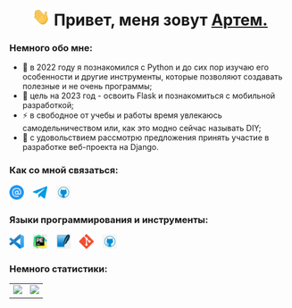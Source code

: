 <h1 align="center"><img src="./images/Hi.gif" width="32" height="32"> Привет, меня зовут <a href="https://t.me/gartemKAF" target="_blank">Артем.</a>

### Немного обо мне:
- 🌱 в 2022 году я познакомился с Python и до сих пор изучаю его особенности и другие инструменты, которые позволяют создавать полезные и не очень программы;
- 🥅 цель на 2023 год - освоить Flask и познакомиться с мобильной разработкой;
- ⚡ в свободное от учебы и работы время увлекаюсь самодельничеством или, как это модно сейчас называть DIY;
- 👯 с удовольствием рассмотрю предложения принять участие в разработке веб-проекта на Django.

### Как со мной связаться:

<a href="mailto:kaf-artem@yandex.ru"><img src="./images/email.png" width="26"></a>
&nbsp;&nbsp;
<a href="https://t.me/ArtemKAF"><img src="./images/telegram.png" width="26"></a>
&nbsp;&nbsp;
<a href="https://github.com/ArtemKAF"><img src="./images/github.png" width="26"></a>

### Языки программирования и инструменты:

<a href="https://code.visualstudio.com/"><img alt="VSCode" width="26px" src="./images/vscode.png"></a>
&nbsp;&nbsp;
<a href="https://www.jetbrains.com/ru-ru/pycharm/"><img alt="PyCharm" width="26px" src="./images/pycharm.png"></a>
&nbsp;&nbsp;
<a href="https://www.sqlite.org/index.html"><img alt="SQLite" width="26px" src="./images/sqlite.png"></a>
&nbsp;&nbsp;
<a href="https://git-scm.com/"><img alt="Git" width="26px" src="./images/git.png"></a>
&nbsp;&nbsp;
<a href="https://github.com/"><img alt="GitHub" width="26px" src="./images/github.png"></a>

### Немного статистики:

<table>
<tr>
<td>
<picture>
<source
  srcset="https://github-readme-stats.vercel.app/api/top-langs/?username=ArtemKAF&layout=compact"
/>
<img src="https://github-readme-stats.vercel.app/api/top-langs/?username=ArtemKAF&layouts=compact" />
</picture>
</td>
<td>
  <img src="https://www.codewars.com/users/ArtemKAF/badges/large"/>
</td>
</tr>
</table>
